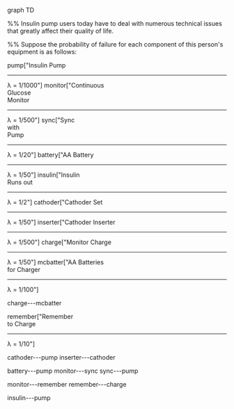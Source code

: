 graph TD

%% Insulin pump users today have to deal with numerous technical issues that greatly affect their quality of life.

%% Suppose the probability of failure for each component of this person's equipment is as follows:

pump["Insulin Pump<hr>&lambda; = 1/1000"]
monitor["Continuous<br>Glucose<br>Monitor<hr>&lambda; = 1/500"]
sync["Sync<br>with<br>Pump<hr>&lambda; = 1/20"]
battery["AA Battery<hr>&lambda; = 1/50"]
insulin["Insulin<br>Runs out<hr>&lambda; = 1/2"]
cathoder["Cathoder Set<hr>&lambda; = 1/50"]
inserter["Cathoder Inserter<hr>&lambda; = 1/500"]
charge["Monitor Charge<hr>&lambda; = 1/50"]
mcbatter["AA Batteries<br>for Charger<hr>&lambda; = 1/100"]

charge---mcbatter

remember["Remember<br>to Charge<hr>&lambda; = 1/10"]

cathoder---pump
inserter---cathoder

battery---pump
monitor---sync
sync---pump

monitor---remember
remember---charge

insulin---pump


